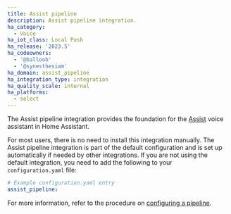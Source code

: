 ```yaml
---
title: Assist pipeline
description: Assist pipeline integration.
ha_category:
  - Voice
ha_iot_class: Local Push
ha_release: '2023.5'
ha_codeowners:
  - '@balloob'
  - '@synesthesiam'
ha_domain: assist_pipeline
ha_integration_type: integration
ha_quality_scale: internal
ha_platforms:
  - select
---
```


The Assist pipeline integration provides the foundation for the [Assist](/voice/) voice assistant in Home Assistant. 

For most users, there is no need to install this integration manually. The Assist pipeline integration is part of the default configuration and is set up automatically if needed by other integrations. 
If you are not using the default integration, you need to add the following to your `configuration.yaml` file:

```yaml
# Example configuration.yaml entry
assist_pipeline:
```

For more information, refer to the procedure on [configuring a pipeline](/voice/voice_remote_local_assistant/).
